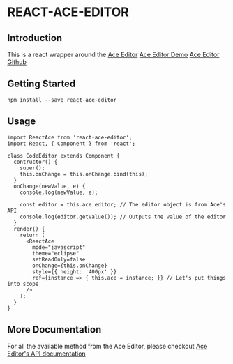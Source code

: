 # REACT-ACE-EDITOR

## Introduction
This is a react wrapper around the [Ace Editor](https://ace.c9.io)
[Ace Editor Demo](https://ace.c9.io/build/kitchen-sink.html)
[Ace Editor Github](https://github.com/ajaxorg/ace)

## Getting Started
```
npm install --save react-ace-editor
```

## Usage

```
import ReactAce from 'react-ace-editor';
import React, { Component } from 'react';

class CodeEditor extends Component {
  contructor() {
    super();
    this.onChange = this.onChange.bind(this);
  }
  onChange(newValue, e) {
    console.log(newValue, e);

    const editor = this.ace.editor; // The editor object is from Ace's API
    console.log(editor.getValue()); // Outputs the value of the editor
  }
  render() {
    return (
      <ReactAce
        mode="javascript"
        theme="eclipse"
        setReadOnly=false
        onChange={this.onChange}
        style={{ height: '400px' }}
        ref={instance => { this.ace = instance; }} // Let's put things into scope
      />
    );
  }
}
```

## More Documentation
For all the available method from the Ace Editor, please checkout [Ace Editor's API documentation](https://ace.c9.io/#nav=api&api=editor)



